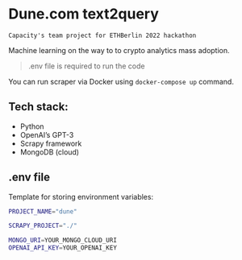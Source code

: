 # Dune.com text2query
```
Capacity's team project for ETHBerlin 2022 hackathon
```

Machine learning on the way to to crypto analytics mass adoption. 

> .env file is required to run the code

You can run scraper via Docker using `docker-compose up` command.

## Tech stack:
- Python
- OpenAI’s GPT-3
- Scrapy framework
- MongoDB (cloud)

## .env file
Template for storing environment variables:
```bash
PROJECT_NAME="dune"

SCRAPY_PROJECT="./"

MONGO_URI=YOUR_MONGO_CLOUD_URI
OPENAI_API_KEY=YOUR_OPENAI_KEY
```
